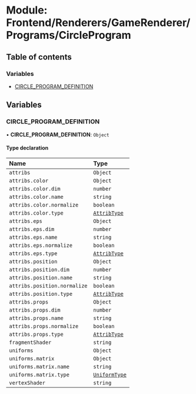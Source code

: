 # Module: Frontend/Renderers/GameRenderer/Programs/CircleProgram

## Table of contents

### Variables

- [CIRCLE_PROGRAM_DEFINITION](Frontend_Renderers_GameRenderer_Programs_CircleProgram.md#circle_program_definition)

## Variables

### CIRCLE_PROGRAM_DEFINITION

• **CIRCLE_PROGRAM_DEFINITION**: `Object`

#### Type declaration

| Name                         | Type                                                                                 |
| :--------------------------- | :----------------------------------------------------------------------------------- |
| `attribs`                    | `Object`                                                                             |
| `attribs.color`              | `Object`                                                                             |
| `attribs.color.dim`          | `number`                                                                             |
| `attribs.color.name`         | `string`                                                                             |
| `attribs.color.normalize`    | `boolean`                                                                            |
| `attribs.color.type`         | [`AttribType`](../enums/Frontend_Renderers_GameRenderer_EngineTypes.AttribType.md)   |
| `attribs.eps`                | `Object`                                                                             |
| `attribs.eps.dim`            | `number`                                                                             |
| `attribs.eps.name`           | `string`                                                                             |
| `attribs.eps.normalize`      | `boolean`                                                                            |
| `attribs.eps.type`           | [`AttribType`](../enums/Frontend_Renderers_GameRenderer_EngineTypes.AttribType.md)   |
| `attribs.position`           | `Object`                                                                             |
| `attribs.position.dim`       | `number`                                                                             |
| `attribs.position.name`      | `string`                                                                             |
| `attribs.position.normalize` | `boolean`                                                                            |
| `attribs.position.type`      | [`AttribType`](../enums/Frontend_Renderers_GameRenderer_EngineTypes.AttribType.md)   |
| `attribs.props`              | `Object`                                                                             |
| `attribs.props.dim`          | `number`                                                                             |
| `attribs.props.name`         | `string`                                                                             |
| `attribs.props.normalize`    | `boolean`                                                                            |
| `attribs.props.type`         | [`AttribType`](../enums/Frontend_Renderers_GameRenderer_EngineTypes.AttribType.md)   |
| `fragmentShader`             | `string`                                                                             |
| `uniforms`                   | `Object`                                                                             |
| `uniforms.matrix`            | `Object`                                                                             |
| `uniforms.matrix.name`       | `string`                                                                             |
| `uniforms.matrix.type`       | [`UniformType`](../enums/Frontend_Renderers_GameRenderer_EngineTypes.UniformType.md) |
| `vertexShader`               | `string`                                                                             |
